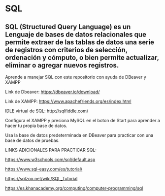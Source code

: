 # SQL
## SQL (Structured Query Language) es un Lenguaje de bases de datos relacionales que permite extraer de las tablas de datos una serie de registros con criterios de selección, ordenación y cómputo, o bien permite actualizar, eliminar o agregar nuevos registros.

Aprende a manejar SQL con este repositorio con ayuda de DBeaver y XAMPP

Link de Dbeaver:
https://dbeaver.io/download/

Link de XAMPP:
https://www.apachefriends.org/es/index.html

IDLE virtual de SQL:
http://sqlfiddle.com/


Configura el XAMPP y presiona MySQL en el boton de Start para aprender a hacer tu propia base de datos.

Usa la base de datos predeterminada en DBeaver para practicar con una base de datos de pruebas.

LINKS ADICIONALES PARA PRACTICAR SQL:

https://www.w3schools.com/sql/default.asp

https://www.sql-easy.com/es/tutorial/

https://sqlzoo.net/wiki/SQL_Tutorial

https://es.khanacademy.org/computing/computer-programming/sql
